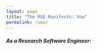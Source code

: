 ```yaml
---
layout: page
title: "The RSE Manifesto: Vow"
permalink: /vow/
---
```


<!-- Page Content -->
<div class="container">
  <div class="row">
      <h5>As a Research Software Engineer:</h5>
      <div id="vow-text">
      </div>
  </div>
</div>
<script>

// populate page with all vows
vows = { {% for vow in site.data.manifesto %}"{{ vow.name }}": {"vow": "{{ vow.vow }}"} {% if forloop.last %}{% else %},{% endif %}{% endfor %}}
console.log(vows)
function getUrlVars() {
    var vars = {};
    var parts = window.location.href.replace(/[?&]+([^=&]+)=([^&]*)/gi, function(m,key,value) {
        vars[key] = value;
    });
    return vars;
}

var vow = getUrlVars()["q"];
vow = decodeURI(vow);

if (vow in vows) {
  console.log(vow)
  document.getElementById('page-title').innerHTML = vow;
  document.getElementById('vow-text').innerHTML = vows[vow]["vow"];
} else {
  document.getElementById('vow-text').innerHTML = "We couldn't find the vow " + vow + " in our manifesto. Perhaps you can contribute it?";
}
</script>
